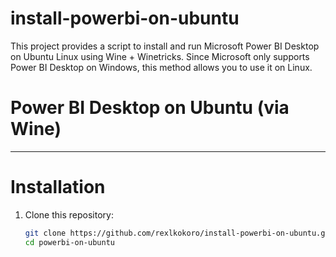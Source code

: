 # install-powerbi-on-ubuntu
This project provides a script to install and run Microsoft Power BI Desktop on Ubuntu Linux using Wine + Winetricks. Since Microsoft only supports Power BI Desktop on Windows, this method allows you to use it on Linux.
# Power BI Desktop on Ubuntu (via Wine)

---

# Installation

1. Clone this repository:
   ```bash
   git clone https://github.com/rexlkokoro/install-powerbi-on-ubuntu.git
   cd powerbi-on-ubuntu
